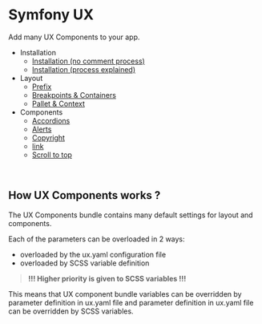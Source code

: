 # Symfony UX

Add many UX Components to your app.

- Installation
    - [Installation (no comment process)](./docs/install/no-comment.md)
    - [Installation (process explained)](./docs/install/explained.md)
- Layout
    - [Prefix](./docs/layout/prefix.md)
    - [Breakpoints & Containers](./docs/layout/breakpoints.md)
    - [Pallet & Context](./docs/layout/pallet.md)
    <!-- - [Grid](./docs/layout/grid.md) -->
    <!-- - [Themes](./docs/layout/themes.md) -->
    <!-- - [Transitions](./docs/layout/transitions.md) -->
- Components
    - [Accordions](./docs/components/accordion.md)
    - [Alerts](./docs/components/alert.md)
    - [Copyright](./docs/components/copyright.md)
    - [link](./docs/components/link.md)
    - [Scroll to top](./docs/components/scroll-to-top.md)
<br>

## How UX Components works ?

The UX Components bundle contains many default settings for layout and components.

Each of the parameters can be overloaded in 2 ways:
- overloaded by the ux.yaml configuration file
- overloaded by SCSS variable definition

> **!!! Higher priority is given to SCSS variables !!!**

This means that UX component bundle variables can be overridden by parameter definition in ux.yaml file and parameter definition in ux.yaml file can be overridden by SCSS variables.